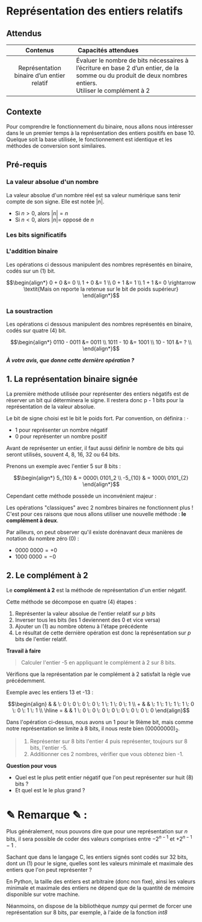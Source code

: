 # Représentation des entiers relatifs

## Attendus

| Contenus | Capacités attendues |
| :--: | :-- |
| Représentation binaire d’un entier relatif | Évaluer le nombre de bits nécessaires à l’écriture en base 2 d’un entier, de la somme ou du produit de deux nombres entiers. <br />Utiliser le complément à 2 |

## Contexte

Pour comprendre le fonctionnement du binaire, nous allons nous intéresser dans le un premier temps à la représentation des entiers positifs en base 10.
Quelque soit la base utilisée, le fonctionnement est identique et les méthodes de conversion sont similaires.

## Pré-requis

### La valeur absolue d'un nombre

La valeur absolue d'un nombre réel est sa valeur numérique sans tenir compte de son signe. Elle est notée $`|n|`$.

- Si $`n > 0`$, alors $`|n| = n`$
- Si $`n < 0`$, alors $`|n| = `$ opposé de $`n`$

###  Les bits significatifs

### L'addition binaire

Les opérations ci dessous manipulent des nombres représentés en binaire, codés sur un (1) bit.

```math
\begin{align*}
0 + 0 &= 0 \\
1 + 0 &= 1 \\
0 + 1 &= 1 \\
1 + 1 &= 0 \rightarrow \textit{Mais on reporte la retenue sur le bit de poids supérieur}
\end{align*}
```

### La soustraction

Les opérations ci dessous manipulent des nombres représentés en binaire, codés sur quatre (4) bit.

```math
\begin{align*}
0110 - 0011 &= 0011 \\
1011 - 10 &= 1001 \\
10 - 101 &= ? \\
\end{align*}
```

**_À votre avis, que donne cette dernière opération ?_**

## 1. La représentation binaire signée

La première méthode utilisée pour représenter des entiers négatifs est de réserver un bit qui déterminera le signe. Il restera donc p - 1 bits pour la représentation de la valeur absolue.

Le bit de signe choisi est le bit le poids fort. Par convention, on définira : ·

- $`1`$ pour représenter un nombre négatif
- $`0`$ pour représenter un nombre positif

Avant de représenter un entier, il faut aussi définir le nombre de bits qui seront utilisés, souvent 4, 8, 16, 32 ou 64 bits.

Prenons un exemple avec l'entier $`5`$ sur 8 bits :

```math
\begin{align*}
5_{10} & = 0000\ 0101_2 \\
-5_{10} & = 1000\ 0101_{2}
\end{align*}
```

Cependant cette méthode possède un inconvénient majeur :

Les opérations "classiques" avec 2 nombres binaires ne fonctionnent plus ! C'est pour ces raisons que nous allons utiliser une nouvelle méthode : **le complément à deux**.

Par ailleurs, on peut observer qu'il existe dorénavant deux manières de notation du nombre zéro (0) :

- $`0000\ 0000 = +0`$
- $`1000\ 0000 = -0`$

## 2. Le complément à 2

Le **complément à 2** est la méthode de représentation d'un entier négatif.

Cette méthode se décompose en quatre (4) étapes :

1. Représenter la valeur absolue de l'entier relatif sur $`p`$ bits
2. Inverser tous les bits (les 1 deviennent des 0 et vice versa)
3. Ajouter un (1) au nombre obtenu à l'étape précédente
4. Le résultat de cette dernière opération est donc la représentation sur $`p`$ bits de l'entier relatif.

**Travail à faire**

> Calculer l'entier -5 en appliquant le complément à 2 sur 8 bits.

Vérifions que la représentation par le complément à 2 satisfait la règle vue précédemment.

Exemple avec les entiers 13 et -13 :

```math
\begin{align}
&  & \: 0 \: 0 \: 0 \: 0 \: 1 \: 1 \: 0 \: 1 \\
+ &  & \: 1 \: 1 \: 1 \: 1 \: 0 \: 0 \: 1 \: 1 \\
\hline
= &  & 1 \: 0 \: 0 \: 0 \: 0 \: 0 \: 0 \: 0 \: 0
\end{align}
```

Dans l'opération ci-dessus, nous avons un 1 pour le 9ième bit, mais comme notre représentation se limite à 8 bits, il nous reste bien $`(00000000)_2`$.

> 1. Représenter sur 8 bits l'entier 4 puis représenter, toujours sur 8 bits, l'entier -5.
> 2. Additionner ces 2 nombres, vérifier que vous obtenez bien -1.

**Question pour vous**

- Quel est le plus petit entier négatif que l'on peut représenter sur huit (8) bits ?
- Et quel est le le plus grand ?

# ✎ Remarque ✎ :

Plus généralement, nous pouvons dire que pour une représentation sur $`n`$ bits, il sera possible de coder des valeurs comprises entre $`-2^{n-1}`$ et $`+2^{n-1} - 1`$ .

Sachant que dans le langage C, les entiers signés sont codés sur 32 bits, dont un (1) pour le signe, quelles sont les valeurs minimale et maximale des entiers que l'on peut représenter ?

En Python, la taille des entiers est arbitraire (donc non fixe), ainsi les valeurs minimale et maximale des entiers ne dépend que de la quantité de mémoire disponible sur votre machine.

Néanmoins, on dispose de la bibliothèque _numpy_ qui permet de forcer une représentation sur 8 bits, par exemple, à l'aide de la fonction *int8*

